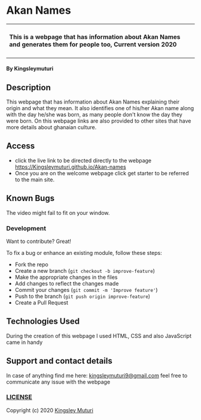 # Akan Names
<table>
<tr>
<td>
  
#### This is a webpage that has information about Akan Names and generates them for people too, Current version 2020
</table>
</tr>
</td>

#### By **Kingsleymuturi**
  
## Description
This webpage  that has information about Akan Names explaining their origin and what they mean. It also identifies one of his/her Akan name along with the day he/she was born, as many people don't know the day they were born. On this webpage links are also provided to other sites that have more details about ghanaian culture.
## Access
* click the live link to be directed directly to the webpage
https://Kingsleymuturi.github.io/Akan-names
* Once you are on the welcome webpage click get starter to be referred to the main site.
## Known Bugs
The video might fail to fit on your window.
### Development
Want to contribute? Great!

To fix a bug or enhance an existing module, follow these steps:

- Fork the repo
- Create a new branch (`git checkout -b improve-feature`)
- Make the appropriate changes in the files
- Add changes to reflect the changes made
- Commit your changes (`git commit -m 'Improve feature'`)
- Push to the branch (`git push origin improve-feature`)
- Create a Pull Request 

## Technologies Used
During the creation of this webpage I used HTML, CSS and also JavaScript came in handy
## Support and contact details
In case of anything find me here: kingsleymuturi9@gmail.com feel free to communicate any issue with the webpage

### [LICENSE](https://github.com/Kingsleymuturi/my-portfolio/blob/master/LICENSE)
Copyright (c) 2020 [Kingsley Muturi ](https://github.com/Kingsleymuturi)
